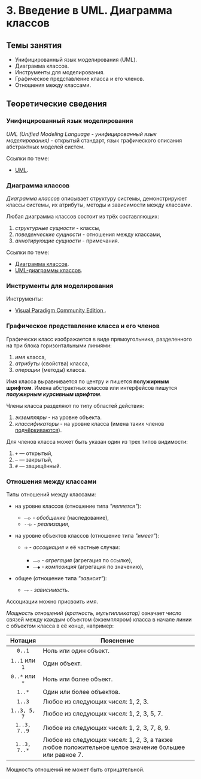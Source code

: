 # 3. Введение в UML. Диаграмма классов

## Темы занятия

- Унифицированный язык моделирования (UML).
- Диаграмма классов.
- Инструменты для моделирования.
- Графическое представление класса и его членов.
- Отношения между классами.

## Теоретические сведения

### Унифицированный язык моделирования

_UML (Unified Modeling Language - унифицированный язык моделирования)_ -
открытый стандарт, язык графического описания абстрактных моделей систем.

Ссылки по теме:

- [UML](https://ru.wikipedia.org/wiki/UML).

### Диаграмма классов

_Диаграмма классов_ описывает структуру системы, демонстрируюет классы 
системы, их атрибуты, методы и зависимости между классами.

Любая диаграмма классов состоит из трёх составляющих:

1. _структурные сущности_ - классы,
2. _поведенческие сущности_ - отношения между классами,
3. _аннотирующие сущности_ - примечания.

Ссылки по теме:

- [Диаграмма классов](https://ru.wikipedia.org/wiki/Диаграмма_классов).
- [UML-диаграммы классов](https://prog-cpp.ru/uml-classes).

### Инструменты для моделирования

Инструменты:

- [Visual Paradigm Community Edition
](https://www.visual-paradigm.com/solution/freeumltool).

### Графическое представление класса и его членов

Графически класс изображается в виде прямоугольника, разделенного на три блока 
горизонтальными линиями:

1. _имя_ класса,
2. _атрибуты_ (свойства) класса,
3. _операции_ (методы) класса.

Имя класса выравнивается по центру и пишется **полужирным шрифтом**.
Имена абстрактных классов или интерфейсов пишутся
**_полужирным курсивным шрифтом_**.

Члены класса разделяют по типу областей действия:

1. _экземпляры_ - на уровне объекта.
2. _классификаторы_ - на уровне класса (имена таких членов
<span style="text-decoration:underline">подчёркиваются</span>).

Для членов класса может быть указан один из трех типов видимости:

1. `+` — открытый,
2. `—` — закрытый,
3. `#` — защищённый.

### Отношения между классами

Типы отношений между классами:

- на уровне классов (отношение типа _"является"_):

  - `⎯⎯▷` - _обобщение_ (наследование),
  - `--▷` - _реализация_,
  
- на уровне объектов классов (отношение типа _"имеет"_):

  - `🡢` - _ассоциация_ и её частные случаи:

    - `⎯⎯◇` - _агрегация_ (агрегация по ссылке),
    - `⎯⎯◆` - _композиция_ (агрегация по значению),
  
- общее (отношение типа _"зависит"_):
  
  - `⤍` - _зависимость_.

Ассоциации можно присвоить имя.

_Мощность отношений (кратность, мультипликатор)_ означает число связей между
каждым объектом (экземпляром) класса в начале линии с объектом класса
в её конце, например:

Нотация | Пояснение
:------:| ---------
`0..1` | Ноль или один объект.
`1..1` или `1` | Один объект.
`0..*` или `*` | Ноль или более объект.
`1..*` | Один или более объектов.
`1..3` | Любое из следующих чисел: 1, 2, 3.
`1..3, 5, 7` | Любое из следующих чисел: 1, 2, 3, 5, 7.
`1..3, 7..9` | Любое из следующих чисел: 1, 2, 3, 7, 8, 9.
`1..3, 7..*` | Любое из следующих чисел: 1, 2, 3, а также любое положительное целое значение большее или равное 7.

Мощность отношений не может быть отрицательной.